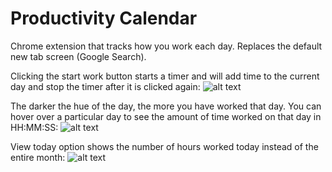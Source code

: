 # Productivity Calendar
Chrome extension that tracks how you work each day. Replaces the default new tab screen (Google Search).

Clicking the start work button starts a timer and will add time to the current day and stop the timer after it is clicked again:
![alt text](https://github.com/scdivad/productivity-calendar/blob/main/sampleImages/sample3.png)

The darker the hue of the day, the more you have worked that day. You can hover over a particular day to see the amount of time worked on that day in HH:MM:SS:
![alt text](https://github.com/scdivad/productivity-calendar/blob/main/sampleImages/sample1.png)

View today option shows the number of hours worked today instead of the entire month:
![alt text](https://github.com/scdivad/productivity-calendar/blob/main/sampleImages/sample2.png)
